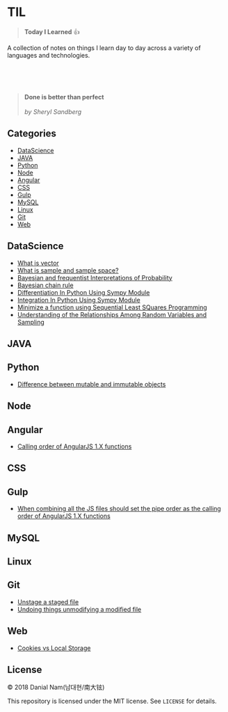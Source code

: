 # TIL

> **Today I Learned** :+1:

 A collection of notes on things I learn day to day across a
variety of languages and technologies.

<br/>
<br/>
<br/>

> **Done is better than perfect**<br/><br/>
_by Sheryl Sandberg_
<!-- --- -->

## Categories

* [DataScience](#datascience)
* [JAVA](#java)
* [Python](#python)
* [Node](#node)
* [Angular](#angular)
* [CSS](#css)
* [Gulp](#gulp)
* [MySQL](#mysql)
* [Linux](#linux)
* [Git](#git)
* [Web](#web)

<!-- --- -->

## DataScience
- [What is vector](dataScience/what-is-vector.md)
- [What is sample and sample space?](dataScience/what-is-sample-and-sample-space.md)
- [Bayesian and frequentist Interpretations of Probability](dataScience/bayesian-and-frequentist-interpretations-of-probability.md)
- [Bayesian chain rule](dataScience/bayesian-chain-rule.md)
- [Differentiation In Python Using Sympy Module](dataScience/differentiation-in-python-using-sympy-module.md)
- [Integration In Python Using Sympy Module](dataScience/integration-in-python-using-sympy-module.md)
- [Minimize a function using Sequential Least SQuares Programming](dataScience/minimize-a-function-using-sequential-least-squares-programming.md)
- [Understanding of the Relationships Among Random Variables and Sampling](dataScience/understanding-of-the-relationships-among-random-variables-and-sampling.md)

## JAVA

## Python
- [Difference between mutable and immutable objects](python/difference-between-mutable-and-immutable-objects.md)

## Node

## Angular
- [Calling order of AngularJS 1.X functions](angular/calling-order-of-AngularJS-functions.md)

## CSS

## Gulp
- [When combining all the JS files should set the pipe order as the calling order of AngularJS 1.X functions](gulp/setting-the-pipe-order-as-the-calling-order-of-angluarjs.md)

## MySQL

## Linux

## Git
- [Unstage a staged file](git/unstage-a-staged-file.md)
- [Undoing things unmodifying a modified file](git/undoing-things-unmodifying-a-modified-file.md)

## Web
- [Cookies vs Local Storage](web/cookies-vs-local-storage.md)

## License

&copy; 2018 Danial Nam(남대현/南大铉)

This repository is licensed under the MIT license. See `LICENSE` for
details.
